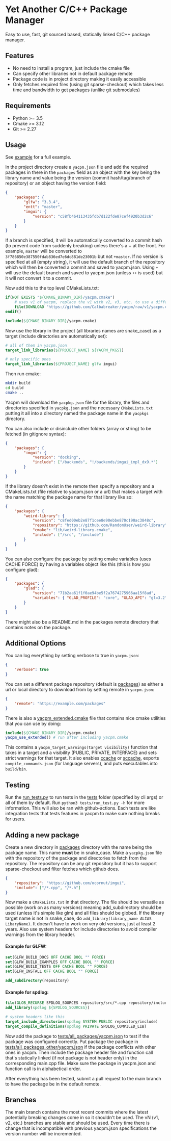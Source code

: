 # Yet Another C/C++ Package Manager

Easy to use, fast, git sourced based, statically linked C/C++ package manager.

## Features

-   No need to install a program, just include the cmake file
-   Can specify other libraries not in default package remote
-   Package code is in project directory making it easily accessible
-   Only fetches required files (using git sparse-checkout) which takes
    less time and bandwidth to get packages (unlike git submodules)

## Requirements

-   Python >= 3.5
-   Cmake >= 3.12
-   Git >= 2.27

## Usage

See [example](./example/) for a full example.

In the project directory create a `yacpm.json` file and add the required
packages in there in the `packages` field as an object with the key being the
library name and value being the version (commit hash/tag/branch of repository)
or an object having the version field:

```json
{
    "packages": {
        "glfw": "3.3.4",
        "entt": "master",
        "imgui": {
            "version": "c58fb464113435fdb7d122fde87cef4920b3d2c6"
        }
    }
}
```

If a branch is specified, it will be automatically converted to a commit hash
(to prevent code from suddenly breaking) unless there's a + at the front. For
example, `master` will be converted to
`3f786850e387550fdab836ed7e6dc881de23001b` but not `+master`. If no version is
specified at all (empty string), it will use the default branch of the
repository which will then be converted a commit and saved to yacpm.json. Using
`+` will use the default branch and saved to yacpm.json (unless `++` is used)
but it will not convert it to a commit.

Now add this to the top level CMakeLists.txt:

```cmake
if(NOT EXISTS "${CMAKE_BINARY_DIR}/yacpm.cmake")
    # uses v1 of yacpm, replace the v1 with v2, v3, etc. to use a different version. See https://github.com/Calbabreaker/yacpm#branches
    file(DOWNLOAD "https://github.com/Calbabreaker/yacpm/raw/v1/yacpm.cmake" "${CMAKE_BINARY_DIR}/yacpm.cmake")
endif()

include(${CMAKE_BINARY_DIR}/yacpm.cmake)
```

Now use the library in the project (all libraries names are snake_case) as a
target (include directories are automatically set):

```cmake
# all of them in yacpm.json
target_link_libraries(${PROJECT_NAME} ${YACPM_PKGS})

# only specific ones
target_link_libraries(${PROJECT_NAME} glfw imgui)
```

Then run cmake:

```sh
mkdir build
cd build
cmake ..
```

Yacpm will download the `yacpkg.json` file for the library, the files and
directories specified in `yacpkg.json` and the necessary `CMakeLists.txt`
putting it all into a directory named the package name in the `yacpkgs`
directory.

You can also include or disinclude other folders (array or string) to be
fetched (in gitignore syntax):

```json
{
    "packages": {
        "imgui": {
            "version": "docking",
            "include": ["/backends", "!/backends/imgui_impl_dx9.*"]
        }
    }
}
```

If the library doesn't exist in the remote then specify a repository and a
CMakeLists.txt (file relative to yacpm.json or a url) that makes a target with
the name matching the package name for that library like so:

```json
{
    "packages": {
        "weird-library": {
            "version": "c8fed00eb2e87f1cee8e90ebbe870c190ac3848c",
            "repository": "https://github.com/RandomUser/weird-library",
            "cmake": "lib/weird-library.cmake",
            "include": ["/src", "/include"]
        }
    }
}
```

You can also configure the package by setting cmake variables (uses CACHE FORCE)
by having a variables object like this (this is how you configure glad):

```json
{
    "packages": {
        "glad": {
            "version": "71b2aa61f1f0ae94be5f2a7674275966aa15f8ad",
            "variables": { "GLAD_PROFILE": "core", "GLAD_API": "gl=3.2" }
        }
    }
}
```

There might also be a README.md in the packages remote directory that contains
notes on the package.

## Additional Options

You can log everything by setting verbose to true in `yacpm.json`:

```json
{
    "verbose": true
}
```

You can set a different package repository (default is [packages](./packages))
as either a url or local directory to download from by setting remote in
`yacpm.json`:

```json
{
    "remote": "https://example.com/packages"
}
```

There is also a [yacpm_extended.cmake](./yacpm_extended.cmake) file that
contains nice cmake utilities that you can use by doing:

```cmake
include(${CMAKE_BINARY_DIR}/yacpm.cmake)
yacpm_use_extended() # run after including yacpm.cmake
```

This contains a `yacpm_target_warnings(target visibility)` function that takes in a
target and a visibility (PUBLIC, PRIVATE, INTERFACE) and sets strict warnings
for that target. It also enables [ccache](https://ccache.dev/) or
[sccache](https://github.com/mozilla/sccache), exports
`compile_commands.json` (for language servers), and puts executables into
`build/bin`.

## Testing

Run the [run_tests.py](./tests/run_test.py) to run tests in the
[tests](./tests) folder (specified by cli args) or all of them by default.
Run `python3 tests/run_test.py -h` for more information. This will also be ran
with github-actions. Each tests are like integration tests that tests features
in yacpm to make sure nothing breaks for users.

## Adding a new package

Create a new directory in [packages](./packages) directory with the name being
the package name. This name **must** be in snake_case. Make a `yacpkg.json`
file with the repository of the package and directories to fetch from the repository. The
repository can be any git repository but it has to support sparse-checkout and
filter fetches which github does.

```json
{
    "repository": "https://github.com/ocornut/imgui",
    "include": ["/*.cpp", "/*.h"]
}
```

Now make a `CMakeLists.txt` in that directory. The file should be versatile as
possible (work on as many versions) meaning add_subdirectory should be used
(unless it's simple like glm) and all files should be globed. If the library
target name is not in snake_case, do `add_library(library_name ALIAS LibaryName)`.
It doesn't have to work on very old versions, just at least 2
years. Also use system headers for include directories to avoid compiler
warnings from the library header.

#### Example for GLFW:

```cmake
set(GLFW_BUILD_DOCS OFF CACHE BOOL "" FORCE)
set(GLFW_BUILD_EXAMPLES OFF CACHE BOOL "" FORCE)
set(GLFW_BUILD_TESTS OFF CACHE BOOL "" FORCE)
set(GLFW_INSTALL OFF CACHE BOOL "" FORCE)

add_subdirectory(repository)
```

#### Example for spdlog:

```cmake
file(GLOB_RECURSE SPDLOG_SOURCES repository/src/*.cpp repository/include/*.h)
add_library(spdlog ${SPDLOG_SOURCES})

# system headers like this
target_include_directories(spdlog SYSTEM PUBLIC repository/include)
target_compile_definitions(spdlog PRIVATE SPDLOG_COMPILED_LIB)
```

Now add the package to
[tests/all_packages/yacpm.json](./tests/all_packages/yacpm.json) to test if the
package was configured correctly. Put package the package in
[tests/all_packages_other/yacpm.json](./tests/all_packages_other/yacpm.json) if
the package conflicts with other ones in yacpm. Then include the package header
file and function call that's statically linked (if not package is not header
only) in the corresponding main.cpp file. Make sure the package in yacpm.json
and function call is in alphabetical order.

After everything has been tested, submit a pull request to the main branch to
have the package be in the default remote.

## Branches

The main branch contains the most recent commits where the latest potentially
breaking changes come in so it shouldn't be used. The vN (v1, v2, etc.)
branches are stable and should be used. Every time there is change that is
incompatible with previous yacpm.json specifications the version number will be
incremented.
